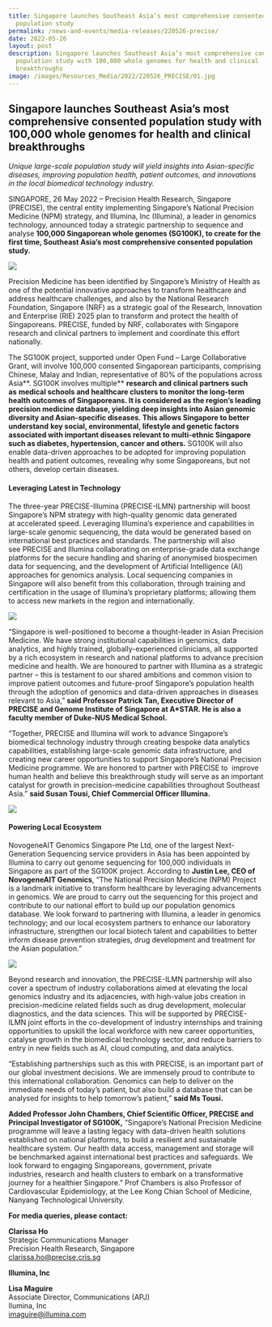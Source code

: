 ```yaml
---
title: Singapore launches Southeast Asia’s most comprehensive consented
  population study
permalink: /news-and-events/media-releases/220526-precise/
date: 2022-05-26
layout: post
description: Singapore launches Southeast Asia’s most comprehensive consented
  population study with 100,000 whole genomes for health and clinical
  breakthroughs
image: /images/Resources_Media/2022/220526_PRECISE/01.jpg
---
```


## Singapore launches Southeast Asia’s most comprehensive consented population study with 100,000 whole genomes for health and clinical breakthroughs

_Unique large-scale population study will yield insights into Asian-specific diseases, improving population health, patient outcomes, and innovations in the local biomedical technology industry._

SINGAPORE, 26 May 2022 – Precision Health Research, Singapore (PRECISE), the central entity implementing Singapore’s National Precision Medicine (NPM) strategy, and Illumina, Inc (Illumina), a leader in genomics technology, announced today a strategic partnership to sequence and analyse **100,000 Singaporean whole genomes (SG100K), to create for the first time, Southeast Asia’s most comprehensive consented population study.**

![](/images/Resources_Media/2022/220526_PRECISE/01.jpg)

Precision Medicine has been identified by Singapore’s Ministry of Health as one of the potential innovative approaches to transform healthcare and address healthcare challenges, and also by the National Research Foundation, Singapore (NRF) as a strategic goal of the Research, Innovation and Enterprise (RIE) 2025 plan to transform and protect the health of Singaporeans. PRECISE, funded by NRF, collaborates with Singapore research and clinical partners to implement and coordinate this effort nationally.

The SG100K project, supported under Open Fund – Large Collaborative Grant, will involve 100,000 consented Singaporean participants, comprising Chinese, Malay and Indian, representative of 80% of the populations across Asia**. SG100K involves multiple** **research and clinical partners such as** **medical schools and healthcare clusters to monitor the long-term health outcomes of Singaporeans. It is considered as the region’s leading precision medicine database, yielding deep insights into Asian genomic diversity and Asian-specific diseases. This allows Singapore to better understand** **key social, environmental, lifestyle and genetic factors associated with important diseases relevant to multi-ethnic Singapore such as diabetes, hypertension, cancer and others.** SG100K will also enable data-driven approaches to be adopted for improving population health and patient outcomes, revealing why some Singaporeans, but not others, develop certain diseases.

#### **Leveraging Latest in Technology**

The three-year PRECISE-Illumina (PRECISE-ILMN) partnership will boost Singapore’s NPM strategy with high-quality genomic data generated at accelerated speed. Leveraging Illumina’s experience and capabilities in large-scale genomic sequencing, the data would be generated based on international best practices and standards. The partnership will also see PRECISE and Illumina collaborating on enterprise-grade data exchange platforms for the secure handling and sharing of anonymised biospecimen data for sequencing, and the development of Artificial Intelligence (AI) approaches for genomics analysis. Local sequencing companies in Singapore will also benefit from this collaboration, through training and certification in the usage of Illumina’s proprietary platforms; allowing them to access new markets in the region and internationally.

![](/images/Resources_Media/2022/220526_PRECISE/02.jpg)

“Singapore is well-positioned to become a thought-leader in Asian Precision Medicine. We have strong institutional capabilities in genomics, data analytics, and highly trained, globally-experienced clinicians, all supported by a rich ecosystem in research and national platforms to advance precision medicine and health. We are honoured to partner with Illumina as a strategic partner – this is testament to our shared ambitions and common vision to improve patient outcomes and future-proof Singapore’s population health through the adoption of genomics and data-driven approaches in diseases relevant to Asia,” **said Professor Patrick Tan, Executive Director of PRECISE and Genome Institute of Singapore at A\*STAR. He is also a faculty member of Duke-NUS Medical School.**

“Together, PRECISE and Illumina will work to advance Singapore’s biomedical technology industry through creating bespoke data analytics capabilities, establishing large-scale genomic data infrastructure, and creating new career opportunities to support Singapore’s National Precision Medicine programme. We are honored to partner with PRECISE to  improve human health and believe this breakthrough study will serve as an important catalyst for growth in precision-medicine capabilities throughout Southeast Asia.” **said Susan Tousi, Chief Commercial Officer Illumina.**

![](/images/Resources_Media/2022/220526_PRECISE/03.png)

#### **Powering Local Ecosystem** 

NovogeneAIT Genomics Singapore Pte Ltd, one of the largest Next-Generation Sequencing service providers in Asia has been appointed by Illumina to carry out genome sequencing for 100,000 individuals in Singapore as part of the SG100K project. According to **Justin Lee, CEO of NovogeneAIT Genomics**, “The National Precision Medicine (NPM) Project is a landmark initiative to transform healthcare by leveraging advancements in genomics. We are proud to carry out the sequencing for this project and contribute to our national effort to build up our population genomics database. We look forward to partnering with Illumina, a leader in genomics technology; and our local ecosystem partners to enhance our laboratory infrastructure, strengthen our local biotech talent and capabilities to better inform disease prevention strategies, drug development and treatment for the Asian population.”

![](/images/Resources_Media/2022/220526_PRECISE/04.jpg)

Beyond research and innovation, the PRECISE-ILMN partnership will also cover a spectrum of industry collaborations aimed at elevating the local genomics industry and its adjacencies, with high-value jobs creation in precision-medicine related fields such as drug development, molecular diagnostics, and the data sciences. This will be supported by PRECISE-ILMN joint efforts in the co-development of industry internships and training opportunities to upskill the local workforce with new career opportunities, catalyse growth in the biomedical technology sector, and reduce barriers to entry in new fields such as AI, cloud computing, and data analytics.

“Establishing partnerships such as this with PRECISE, is an important part of our global investment decisions. We are immensely proud to contribute to this international collaboration. Genomics can help to deliver on the immediate needs of today’s patient, but also build a database that can be analysed for insights to help tomorrow’s patient,” **said Ms Tousi.**

**Added Professor John Chambers, Chief Scientific Officer, PRECISE and Principal Investigator of SG100K,** “Singapore’s National Precision Medicine programme will leave a lasting legacy with data-driven health solutions established on national platforms, to build a resilient and sustainable healthcare system. Our health data access, management and storage will be benchmarked against international best practices and safeguards. We look forward to engaging Singaporeans, government, private industries, research and health clusters to embark on a transformative journey for a healthier Singapore.” Prof Chambers is also Professor of Cardiovascular Epidemiology, at the Lee Kong Chian School of Medicine, Nanyang Technological University.

**For media queries, please contact:**

**Clarissa Ho**
<br>Strategic Communications Manager
<br>Precision Health Research, Singapore
<br>clarissa.ho@precise.cris.sg

**Illumina, Inc**

**Lisa Maguire**
<br>Associate Director, Communications (APJ)
<br>Ilumina, Inc
<br>imaguire@illumina.com